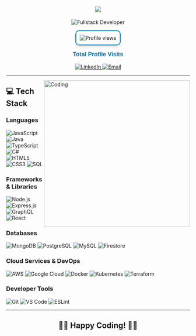 <h1 align="center">
    <img src="https://readme-typing-svg.herokuapp.com/?lines=Hello,+There!+👋;I'm+Om+Gohel....;Welcome+to+my+GitHub!&center=true&size=30&color=58a6ff">
  </h1>
  
  <p align="center">
    <img src="https://img.shields.io/badge/Software%20Engineer-Backend%20Specialist-blue?style=for-the-badge&color=0366d6" alt="Fullstack Developer">
  </p>
  
<p align="center">
    <a href="https://profile-counter.glitch.me/amirsohail66" target="_blank" style="text-decoration: none;">
        <img src="https://profile-counter.glitch.me/amirsohail66/count.svg" alt="Profile views" 
        style="border: 2px solid #0077B5; border-radius: 10px; padding: 10px; box-shadow: 0 4px 8px rgba(0, 0, 0, 0.1); transition: transform 0.2s;">
    </a>
</p>
<p align="center" style="font-size: 16px; color: #0077B5; font-weight: bold; font-family: 'Arial', sans-serif;">
    Total Profile Visits
</p>

  
<div align="center">
    <a href="https://www.linkedin.com/in/om-gohel-5b3455237/" target="_blank">
        <img src="https://img.shields.io/badge/LinkedIn-0077B5?style=for-the-badge&logo=linkedin&logoColor=white" alt="LinkedIn">
    </a>
    <a href="mailto:omgohel1111@gmail.com" target="_blank">
        <img src="https://img.shields.io/badge/Email-D14836?style=for-the-badge&logo=gmail&logoColor=white" alt="Email">
    </a>
</div>

  
  <hr>
  
  <img align="right" alt="Coding" width="400" src="https://media.giphy.com/media/USV0ym3bVWQJJmNu3N/giphy.gif">
  
  ## 💻 Tech Stack
  
  ### Languages
  ![JavaScript](https://img.shields.io/badge/JavaScript-F7DF1E?style=flat-square&logo=javascript&logoColor=black)
  ![Java](https://img.shields.io/badge/Java-ED8B00?style=flat-square&logo=java&logoColor=white)
  ![TypeScript](https://img.shields.io/badge/TypeScript-007ACC?style=flat-square&logo=typescript&logoColor=white)
  ![C#](https://img.shields.io/badge/C%23-239120?style=flat-square&logo=c-sharp&logoColor=white)
  ![HTML5](https://img.shields.io/badge/HTML5-E34F26?style=flat-square&logo=html5&logoColor=white)
  ![CSS3](https://img.shields.io/badge/CSS3-1572B6?style=flat-square&logo=css3&logoColor=white)
  ![SQL](https://img.shields.io/badge/SQL-4479A1?style=flat-square&logo=mysql&logoColor=white)
  
  ### Frameworks & Libraries
  ![Node.js](https://img.shields.io/badge/Node.js-43853D?style=flat-square&logo=node.js&logoColor=white)
  ![Express.js](https://img.shields.io/badge/Express.js-404D59?style=flat-square&logo=express&logoColor=white)
  ![GraphQL](https://img.shields.io/badge/GraphQL-E10098?style=flat-square&logo=graphql&logoColor=white)
  ![React](https://img.shields.io/badge/React-20232A?style=flat-square&logo=react&logoColor=61DAFB)
  
  ### Databases
  ![MongoDB](https://img.shields.io/badge/MongoDB-4EA94B?style=flat-square&logo=mongodb&logoColor=white)
  ![PostgreSQL](https://img.shields.io/badge/PostgreSQL-316192?style=flat-square&logo=postgresql&logoColor=white)
  ![MySQL](https://img.shields.io/badge/MySQL-00000F?style=flat-square&logo=mysql&logoColor=white)
  ![Firestore](https://img.shields.io/badge/Firestore-FFCA28?style=flat-square&logo=firebase&logoColor=black)
  
  ### Cloud Services & DevOps
  ![AWS](https://img.shields.io/badge/AWS-232F3E?style=flat-square&logo=amazon-aws&logoColor=white)
  ![Google Cloud](https://img.shields.io/badge/Google_Cloud-4285F4?style=flat-square&logo=google-cloud&logoColor=white)
  ![Docker](https://img.shields.io/badge/Docker-2496ED?style=flat-square&logo=docker&logoColor=white)
  ![Kubernetes](https://img.shields.io/badge/Kubernetes-326CE5?style=flat-square&logo=kubernetes&logoColor=white)
  ![Terraform](https://img.shields.io/badge/Terraform-7B42BC?style=flat-square&logo=terraform&logoColor=white)
  
  ### Developer Tools
  ![Git](https://img.shields.io/badge/Git-F05032?style=flat-square&logo=git&logoColor=white)
  ![VS Code](https://img.shields.io/badge/VS_Code-007ACC?style=flat-square&logo=visual-studio-code&logoColor=white)
  ![ESLint](https://img.shields.io/badge/ESLint-4B32C3?style=flat-square&logo=eslint&logoColor=white)
  
  <hr>
  
  <h2 align="center">👨‍💻 Happy Coding! 👨‍💻</h2>
  
